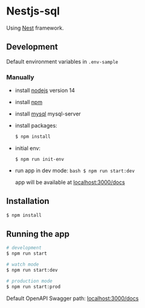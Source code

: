 # Nestjs-sql

Using [Nest](https://github.com/nestjs/nest) framework.

## Development

Default environment variables in `.env-sample`

### Manually

-   install [nodejs](https://nodejs.org/en/download/) version 14
-   install [npm](https://docs.npmjs.com/getting-started)
-   install [mysql](https://dev.mysql.com/doc/refman/8.0/en/) mysql-server
-   install packages:
    ```bash
    $ npm install
    ```
-   initial env:
    ```
    $ npm run init-env
    ```
-   run app in dev mode:
    `bash $ npm run start:dev `

    app will be available at <localhost:3000/docs>

## Installation

```bash
$ npm install
```

## Running the app

```bash
# development
$ npm run start

# watch mode
$ npm run start:dev

# production mode
$ npm run start:prod
```

Default OpenAPI Swagger path: <localhost:3000/docs>
